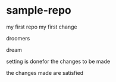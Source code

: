 # sample-repo
my first repo
my first change

droomers

dream

setting is donefor the changes to be made

the changes made are satisfied
